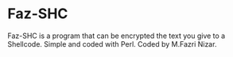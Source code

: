 # Faz-SHC
Faz-SHC is a program that can be encrypted the text you give to a Shellcode. Simple and coded with Perl. Coded by M.Fazri Nizar.
